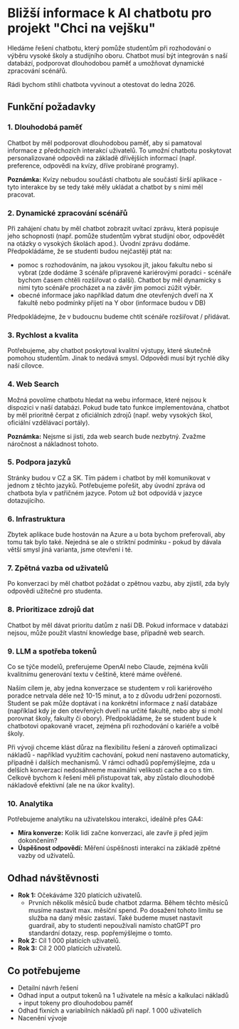 # Bližší informace k AI chatbotu pro projekt "Chci na vejšku"

Hledáme řešení chatbotu, který pomůže studentům při rozhodování o výběru vysoké školy a studijního oboru. Chatbot musí být integrován s naší databází, podporovat dlouhodobou paměť a umožňovat dynamické zpracování scénářů.

Rádi bychom stihli chatbota vyvinout a otestovat do ledna 2026.

## Funkční požadavky

### 1. Dlouhodobá paměť

Chatbot by měl podporovat dlouhodobou paměť, aby si pamatoval informace z předchozích interakcí uživatelů. To umožní chatbotu poskytovat personalizované odpovědi na základě dřívějších informací (např. preference, odpovědi na kvízy, dříve probírané programy).

**Poznámka:** Kvízy nebudou součástí chatbotu ale součástí širší aplikace - tyto interakce by se tedy také měly ukládat a chatbot by s nimi měl pracovat.

### 2. Dynamické zpracování scénářů

Při zahájení chatu by měl chatbot zobrazit uvítací zprávu, která popisuje jeho schopnosti (např. pomůže studentům vybrat studijní obor, odpovědět na otázky o vysokých školách apod.). Úvodní zprávu dodáme. Předpokládáme, že se studenti budou nejčastěji ptát na:

- pomoc s rozhodováním, na jakou vysokou jít, jakou fakultu nebo si vybrat (zde dodáme 3 scénáře připravené kariérovými poradci - scénáře bychom časem chtěli rozšiřovat o další). Chatbot by měl dynamicky s nimi tyto scénáře procházet a na závěr jim pomoci zúžit výběr.
- obecné informace jako například datum dne otevřených dveří na X fakultě nebo podmínky přijetí na Y obor (informace budou v DB)

Předpokládejme, že v budoucnu budeme chtít scénáře rozšiřovat / přidávat.

### 3. Rychlost a kvalita

Potřebujeme, aby chatbot poskytoval kvalitní výstupy, které skutečně pomohou studentům. Jinak to nedává smysl. Odpovědi musí být rychlé díky naší cílovce.

### 4. Web Search

Možná povolíme chatbotu hledat na webu informace, které nejsou k dispozici v naší databázi. Pokud bude tato funkce implementována, chatbot by měl prioritně čerpat z oficiálních zdrojů (např. weby vysokých škol, oficiální vzdělávací portály).

**Poznámka:** Nejsme si jisti, zda web search bude nezbytný. Zvažme náročnost a nákladnost tohoto.

### 5. Podpora jazyků

Stránky budou v CZ a SK. Tím pádem i chatbot by měl komunikovat v jednom z těchto jazyků. Potřebujeme pořešit, aby úvodní zpráva od chatbota byla v patřičném jazyce. Potom už bot odpovídá v jazyce dotazujícího.

### 6. Infrastruktura

Zbytek aplikace bude hostován na Azure a u bota bychom preferovali, aby tomu tak bylo také. Nejedná se ale o striktní podmínku - pokud by dávala větší smysl jiná varianta, jsme otevřeni i té.

### 7. Zpětná vazba od uživatelů

Po konverzaci by měl chatbot požádat o zpětnou vazbu, aby zjistil, zda byly odpovědi užitečné pro studenta.

### 8. Prioritizace zdrojů dat

Chatbot by měl dávat prioritu datům z naší DB. Pokud informace v databázi nejsou, může použít vlastní knowledge base, případně web search.

### 9. LLM a spotřeba tokenů

Co se týče modelů, preferujeme OpenAI nebo Claude, zejména kvůli kvalitnímu generování textu v češtině, které máme ověřené.

Naším cílem je, aby jedna konverzace se studentem v roli kariérového poradce netrvala déle než 10-15 minut, a to z důvodu udržení pozornosti. Student se pak může doptávat i na konkrétní informace z naší databáze (například kdy je den otevřených dveří na určité fakultě, nebo aby si mohl porovnat školy, fakulty či obory). Předpokládáme, že se student bude k chatbotovi opakovaně vracet, zejména při rozhodování o kariéře a volbě školy.

Při vývoji chceme klást důraz na flexibilitu řešení a zároveň optimalizaci nákladů - například využitím cachování, pokud není nastaveno automaticky, případně i dalších mechanismů. V rámci odhadů popřemýšlejme, zda u delších konverzací nedosáhneme maximální velikosti cache a co s tím. Celkově bychom k řešení měli přistupovat tak, aby zůstalo dlouhodobě nákladově efektivní (ale ne na úkor kvality).

### 10. Analytika

Potřebujeme analytiku na uživatelskou interakci, ideálně přes GA4:
- **Míra konverze:** Kolik lidí začne konverzaci, ale zavře ji před jejím dokončením?
- **Úspěšnost odpovědí:** Měření úspěšnosti interakcí na základě zpětné vazby od uživatelů.

## Odhad návštěvnosti

- **Rok 1:** Očekáváme 320 platících uživatelů.
  - Prvních několik měsíců bude chatbot zdarma. Během těchto měsíců musíme nastavit max. měsíční spend. Po dosažení tohoto limitu se služba na daný měsíc zastaví. Také budeme muset nastavit guardrail, aby to studenti nepoužívali namísto chatGPT pro standardní dotazy, resp. popřemýšlejme o tomto.
- **Rok 2:** Cíl 1 000 platících uživatelů.
- **Rok 3:** Cíl 2 000 platících uživatelů.

## Co potřebujeme

- Detailní návrh řešení
- Odhad input a output tokenů na 1 uživatele na měsíc a kalkulaci nákladů + input tokeny pro dlouhodobou paměť
- Odhad fixních a variabilních nákladů při např. 1 000 uživatelích
- Nacenění vývoje
